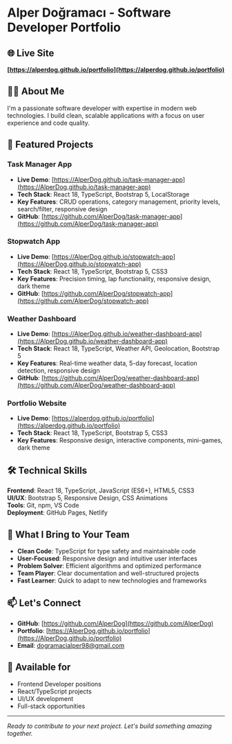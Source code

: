 # Alper Doğramacı - Software Developer Portfolio

## 🌐 Live Site

**[https://alperdog.github.io/portfolio](https://alperdog.github.io/portfolio)**

## 👨‍💻 About Me

I'm a passionate software developer with expertise in modern web technologies. I build clean, scalable applications with a focus on user experience and code quality.

## 🚀 Featured Projects

### Task Manager App

- **Live Demo**: [https://AlperDog.github.io/task-manager-app](https://AlperDog.github.io/task-manager-app)
- **Tech Stack**: React 18, TypeScript, Bootstrap 5, LocalStorage
- **Key Features**: CRUD operations, category management, priority levels, search/filter, responsive design
- **GitHub**: [https://github.com/AlperDog/task-manager-app](https://github.com/AlperDog/task-manager-app)

### Stopwatch App

- **Live Demo**: [https://AlperDog.github.io/stopwatch-app](https://AlperDog.github.io/stopwatch-app)
- **Tech Stack**: React 18, TypeScript, Bootstrap 5, CSS3
- **Key Features**: Precision timing, lap functionality, responsive design, dark theme
- **GitHub**: [https://github.com/AlperDog/stopwatch-app](https://github.com/AlperDog/stopwatch-app)

### Weather Dashboard

- **Live Demo**: [https://AlperDog.github.io/weather-dashboard-app](https://AlperDog.github.io/weather-dashboard-app)
- **Tech Stack**: React 18, TypeScript, Weather API, Geolocation, Bootstrap 5
- **Key Features**: Real-time weather data, 5-day forecast, location detection, responsive design
- **GitHub**: [https://github.com/AlperDog/weather-dashboard-app](https://github.com/AlperDog/weather-dashboard-app)

### Portfolio Website

- **Live Demo**: [https://alperdog.github.io/portfolio](https://alperdog.github.io/portfolio)
- **Tech Stack**: React 18, TypeScript, Bootstrap 5, CSS3
- **Key Features**: Responsive design, interactive components, mini-games, dark theme

## 🛠️ Technical Skills

**Frontend**: React 18, TypeScript, JavaScript (ES6+), HTML5, CSS3  
**UI/UX**: Bootstrap 5, Responsive Design, CSS Animations  
**Tools**: Git, npm, VS Code  
**Deployment**: GitHub Pages, Netlify

## 💼 What I Bring to Your Team

- **Clean Code**: TypeScript for type safety and maintainable code
- **User-Focused**: Responsive design and intuitive user interfaces
- **Problem Solver**: Efficient algorithms and optimized performance
- **Team Player**: Clear documentation and well-structured projects
- **Fast Learner**: Quick to adapt to new technologies and frameworks

## 📫 Let's Connect

- **GitHub**: [https://github.com/AlperDog](https://github.com/AlperDog)
- **Portfolio**: [https://AlperDog.github.io/portfolio](https://AlperDog.github.io/portfolio)
- **Email**: dogramacialper98@gmail.com

## 🎯 Available for

- Frontend Developer positions
- React/TypeScript projects
- UI/UX development
- Full-stack opportunities

---

_Ready to contribute to your next project. Let's build something amazing together._
